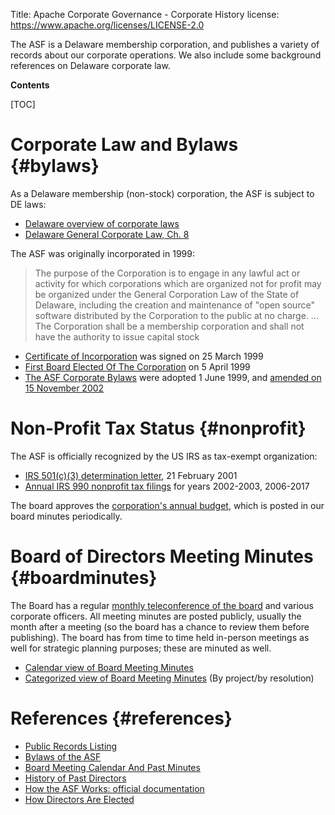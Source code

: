 Title: Apache Corporate Governance - Corporate History
license: https://www.apache.org/licenses/LICENSE-2.0

The ASF is a Delaware membership corporation, and publishes a variety 
of records about our corporate operations.  We also include some background 
references on Delaware corporate law.

**Contents**

[TOC]

# Corporate Law and Bylaws  {#bylaws}

As a Delaware membership (non-stock) corporation, the ASF is subject to DE laws:

* [Delaware overview of corporate laws](https://corplaw.delaware.gov/delawares-general-corporation-law/)
* [Delaware General Corporate Law, Ch. 8](https://delcode.delaware.gov/title8/c001/index.shtml)

The ASF was originally incorporated in 1999:

> The purpose of the Corporation is to engage in any lawful act or activity for which corporations which are organized not for profit may be organized under the General Corporation Law of the State of Delaware, including the creation and maintenance of "open source" software distributed by the Corporation to the public at no charge. ... The Corporation shall be a membership corporation and shall not have the authority to issue capital stock 

* [Certificate of Incorporation](/foundation/records/certificate.html) was signed on 25 March 1999
* [First Board Elected Of The Corporation](/foundation/records/incorporator.html) on 5 April 1999
* [The ASF Corporate Bylaws](/foundation/bylaws.html) were adopted 1 June 1999, and [amended on 15 November 2002](https://whimsy.apache.org/board/minutes/Bylaws.html)

# Non-Profit Tax Status  {#nonprofit}

The ASF is officially recognized by the US IRS as tax-exempt organization:

* [IRS 501(c)(3) determination letter](/foundation/records/ASF-501c3.pdf), 21 February 2001
* [Annual IRS 990 nonprofit tax filings](/foundation/records/#irs) for years 2002-2003, 2006-2017

The board approves the [corporation's annual budget](https://whimsy.apache.org/board/minutes/Budget.html), which is posted in our board minutes periodically.

# Board of Directors Meeting Minutes  {#boardminutes}

The Board has a regular [monthly teleconference of the board](/foundation/governance/board#meetings) and various corporate officers.
All meeting minutes are posted publicly, usually the month after a meeting (so the board has 
a chance to review them before publishing).  The board has from time to time held 
in-person meetings as well for strategic planning purposes; these are minuted as well.

* [Calendar view of Board Meeting Minutes](/foundation/board/calendar.html)
* [Categorized view of Board Meeting Minutes](https://whimsy.apache.org/board/minutes/) (By project/by resolution)


# References  {#references}

* [Public Records Listing](/foundation/records/)
* [Bylaws of the ASF](/foundation/bylaws.html)
* [Board Meeting Calendar And Past Minutes](/foundation/board/calendar.html)
* [History of Past Directors](https://communityovercode.com/faq/asf-board/)
* [How the ASF Works: official documentation](/foundation/how-it-works.html)
* [How Directors Are Elected](/foundation/governance/meetings#boardvoting)
